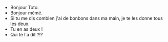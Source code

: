 - Bonjour Toto.
- Bonjour mémé. 
- Si tu me dis combien j'ai de bonbons dans ma main, je te les donne tous les deux.
- Tu en as deux ! 
- Qui te l'a dit ?!? 
